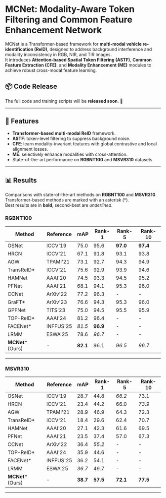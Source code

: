 # MCNet: Modality-Aware Token Filtering and Common Feature Enhancement Network

MCNet is a Transformer-based framework for **multi-modal vehicle re-identification (ReID)**, designed to address background interference and modality inconsistency in RGB, NIR, and TIR images.  
It introduces **Attention-based Spatial Token Filtering (ASTF)**, **Common Feature Extraction (CFE)**, and **Modality Enhancement (ME)** modules to achieve robust cross-modal feature learning.

## 📦 Code Release
The full code and training scripts will be **released soon**. 🚀  

---

## 🚀 Features
- **Transformer-based multi-modal ReID** framework.
- **ASTF**: token-level filtering to suppress background noise.  
- **CFE**: learn modality-invariant features with global contrastive and local alignment losses.  
- **ME**: selectively enhance modalities with cross-attention.  
- State-of-the-art performance on **RGBNT100** and **MSVR310** datasets.

---
## 📊 Results

Comparisons with state-of-the-art methods on **RGBNT100** and **MSVR310**.  
Transformer-based methods are marked with an asterisk (*).  
Best results are in **bold**, second-best are _underlined_.

### RGBNT100
| Method        | Reference        | mAP   | Rank-1 | Rank-5 | Rank-10 |
|---------------|------------------|-------|--------|--------|---------|
| OSNet         | ICCV'19          | 75.0  | 95.6   | **97.0** | **97.4** |
| HRCN          | ICCV'21          | 67.1  | 91.8   | 93.1   | 93.8    |
| AGW           | TPAMI'21         | 73.1  | 92.7   | 94.3   | 94.9    |
| TransReID*    | ICCV'21          | 75.6  | 92.9   | 93.9   | 94.6    |
| HAMNet        | AAAI'20          | 74.5  | 93.3   | 94.5   | 95.2    |
| PFNet         | AAAI'21          | 68.1  | 94.1   | 95.3   | 96.0    |
| CCNet         | ArXiv'22         | 77.2  | 96.3   | -      | -       |
| GraFT*        | ArXiv'23         | 76.6  | 94.3   | 95.3   | 96.0    |
| GPFNet        | TITS'23          | 75.0  | 94.5   | 95.5   | 95.9    |
| TOP-ReID*     | AAAI'24          | 81.2  | 96.4   | -      | -       |
| FACENet*      | INFFUS'25        | *81.5* | **96.9** | - | - |
| LRMM          | ESWA'25          | 78.6  | *96.7* | -    | -       |
| **MCNet*** (Ours) | -            | **82.1** | 96.1   | *96.5* | *96.7* |

---

### MSVR310
| Method        | Reference        | mAP   | Rank-1 | Rank-5 | Rank-10 |
|---------------|------------------|-------|--------|--------|---------|
| OSNet         | ICCV'19          | 28.7  | 44.8   | *66.2* | 73.1    |
| HRCN          | ICCV'21          | 23.4  | 44.2   | 66.0   | *73.9* |
| AGW           | TPAMI'21         | 28.9  | 46.9   | 64.3   | 72.3    |
| TransReID*    | ICCV'21          | 18.4  | 29.6   | 62.4   | 70.7    |
| HAMNet        | AAAI'20          | 27.1  | 42.3   | 61.6   | 69.5    |
| PFNet         | AAAI'21          | 23.5  | 37.4   | 57.0   | 67.3    |
| CCNet         | ArXiv'22         | 36.4  | *55.2* | -    | -       |
| TOP-ReID*     | AAAI'24          | 35.9  | 44.6   | -      | -       |
| FACENet*      | INFFUS'25        | 36.2  | 54.1   | -      | -       |
| LRMM          | ESWA'25          | *36.7* | 49.7 | -    | -       |
| **MCNet*** (Ours) | -            | **38.7** | **57.5** | **72.1** | **77.5** |

---

